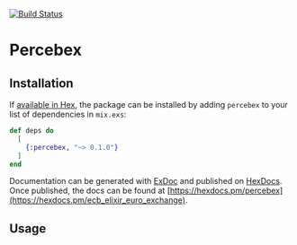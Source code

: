 [![Build Status](https://travis-ci.org/sechosebio/percebex.svg?branch=master)](https://travis-ci.org/sechosebio/percebex)

# Percebex

## Installation

If [available in Hex](https://hex.pm/docs/publish), the package can be installed
by adding `percebex` to your list of dependencies in `mix.exs`:

```elixir
def deps do
  [
    {:percebex, "~> 0.1.0"}
  ]
end
```

Documentation can be generated with [ExDoc](https://github.com/elixir-lang/ex_doc)
and published on [HexDocs](https://hexdocs.pm). Once published, the docs can
be found at [https://hexdocs.pm/percebex](https://hexdocs.pm/ecb_elixir_euro_exchange).

## Usage

